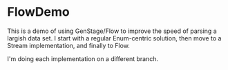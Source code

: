 # FlowDemo

This is a demo of using GenStage/Flow to improve the speed of parsing a largish
data set. I start with a regular Enum-centric solution, then move to a Stream
implementation, and finally to Flow.

I'm doing each implementation on a different branch.


